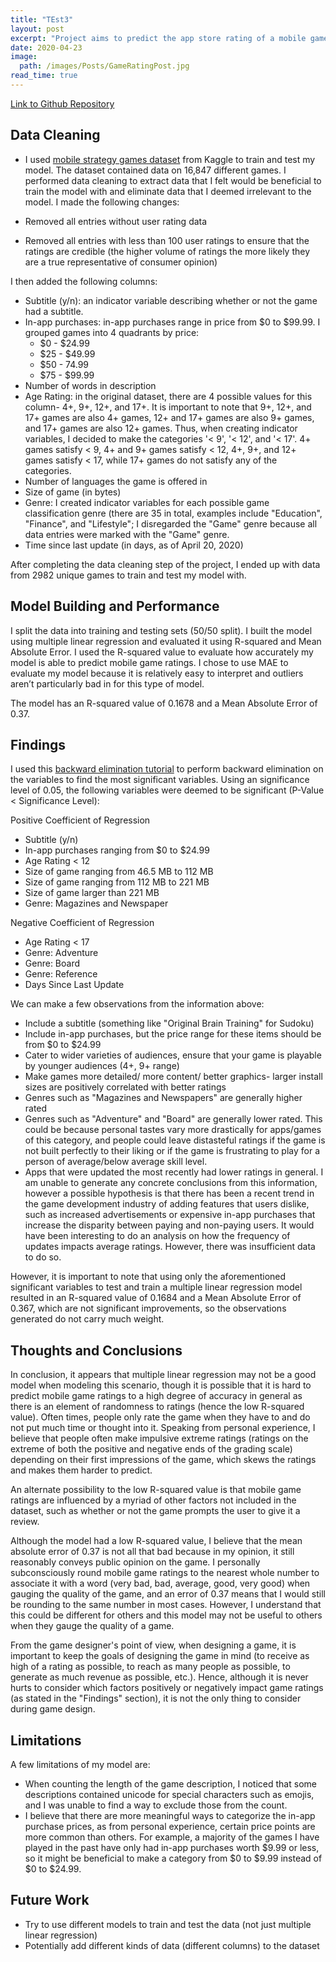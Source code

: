 ```yaml
---
title: "TEst3"
layout: post
excerpt: "Project aims to predict the app store rating of a mobile game using multiple linear regression, considering factors such as game size, genre, and price."
date: 2020-04-23
image:
  path: /images/Posts/GameRatingPost.jpg
read_time: true
---
```


[Link to Github Repository](https://github.com/ryanwonghc/regression-mobile-games)

## Data Cleaning
* I used [mobile strategy games dataset](https://www.kaggle.com/tristan581/17k-apple-app-store-strategy-games) from Kaggle to train and test my model. The dataset contained data on 16,847 different games. I performed data cleaning to extract data that I felt would be beneficial to train the model with and eliminate data that I deemed irrelevant to the model. I made the following changes:

* Removed all entries without user rating data
* Removed all entries with less than 100 user ratings to ensure that the ratings are credible (the higher volume of ratings the more likely they are a true representative of consumer opinion)

I then added the following columns:

* Subtitle (y/n): an indicator variable describing whether or not the game had a subtitle.
* In-app purchases: in-app purchases range in price from $0 to $99.99. I grouped games into 4 quadrants by price:
  * $0 - $24.99
  * $25 - $49.99
  * $50 - 74.99
  * $75 - $99.99
* Number of words in description
* Age Rating: in the original dataset, there are 4 possible values for this column- 4+, 9+, 12+, and 17+. It is important to note that 9+, 12+, and 17+ games are also 4+ games, 12+ and 17+ games are also 9+ games, and 17+ games are also 12+ games. Thus, when creating indicator variables, I decided to make the categories '< 9', '< 12', and '< 17'. 4+ games satisfy < 9, 4+ and 9+ games satisfy < 12, 4+, 9+, and 12+ games satisfy < 17, while 17+ games do not satisfy any of the categories.
* Number of languages the game is offered in
* Size of game (in bytes)
* Genre: I created indicator variables for each possible game classification genre (there are 35 in total, examples include "Education", "Finance", and "Lifestyle"; I disregarded the "Game" genre because all data entries were marked with the "Game" genre.
* Time since last update (in days, as of April 20, 2020)

After completing the data cleaning step of the project, I ended up with data from 2982 unique games to train and test my model with.

## Model Building and Performance
I split the data into training and testing sets (50/50 split). I built the model using multiple linear regression and evaluated it using R-squared and Mean Absolute Error. I used the R-squared value to evaluate how accurately my model is able to predict mobile game ratings. I chose to use MAE to evaluate my model because it is relatively easy to interpret and outliers aren’t particularly bad in for this type of model.

The model has an R-squared value of 0.1678 and a Mean Absolute Error of 0.37.

## Findings
I used this [backward elimination tutorial](https://medium.com/@mayankshah_85820/machine-learning-feature-selection-with-backward-elimination-955894654026) to perform backward elimination on the variables to find the most significant variables. Using an significance level of 0.05, the following variables were deemed to be significant (P-Value < Significance Level):

Positive Coefficient of Regression
* Subtitle (y/n)
* In-app purchases ranging from $0 to $24.99
* Age Rating < 12
* Size of game ranging from 46.5 MB to 112 MB
* Size of game ranging from 112 MB to 221 MB
* Size of game larger than 221 MB
* Genre: Magazines and Newspaper

Negative Coefficient of Regression
* Age Rating < 17
* Genre: Adventure
* Genre: Board
* Genre: Reference
* Days Since Last Update

We can make a few observations from the information above:
* Include a subtitle (something like "Original Brain Training" for Sudoku)
* Include in-app purchases, but the price range for these items should be from $0 to $24.99
* Cater to wider varieties of audiences, ensure that your game is playable by younger audiences (4+, 9+ range)
* Make games more detailed/ more content/ better graphics- larger install sizes are positively correlated with better ratings
* Genres such as "Magazines and Newspapers" are generally higher rated
* Genres such as "Adventure" and "Board" are generally lower rated. This could be because personal tastes vary more drastically for apps/games of this category, and people could leave distasteful ratings if the game is not built perfectly to their liking or if the game is frustrating to play for a person of average/below average skill level.
* Apps that were updated the most recently had lower ratings in general. I am unable to generate any concrete conclusions from this information, however a possible hypothesis is that there has been a recent trend in the game development industry of adding features that users dislike, such as increased advertisements or expensive in-app purchases that increase the disparity between paying and non-paying users. It would have been interesting to do an analysis on how the frequency of updates impacts average ratings. However, there was insufficient data to do so.

However, it is important to note that using only the aforementioned significant variables to test and train a multiple linear regression model resulted in an R-squared value of 0.1684 and a Mean Absolute Error of 0.367, which are not significant improvements, so the observations generated do not carry much weight.

## Thoughts and Conclusions
In conclusion, it appears that multiple linear regression may not be a good model when modeling this scenario, though it is possible that it is hard to predict mobile game ratings to a high degree of accuracy in general as there is an element of randomness to ratings (hence the low R-squared value). Often times, people only rate the game when they have to and do not put much time or thought into it. Speaking from personal experience, I believe that people often make impulsive extreme ratings (ratings on the extreme of both the positive and negative ends of the grading scale) depending on their first impressions of the game, which skews the ratings and makes them harder to predict.

An alternate possibility to the low R-squared value is that mobile game ratings are influenced by a myriad of other factors not included in the dataset, such as whether or not the game prompts the user to give it a review.

Although the model had a low R-squared value, I believe that the mean absolute error of 0.37 is not all that bad because in my opinion, it still reasonably conveys public opinion on the game. I personally subconsciously round mobile game ratings to the nearest whole number to associate it with a word (very bad, bad, average, good, very good) when gauging the quality of the game, and an error of 0.37 means that I would still be rounding to the same number in most cases. However, I understand that this could be different for others and this model may not be useful to others when they gauge the quality of a game.

From the game designer's point of view, when designing a game, it is important to keep the goals of designing the game in mind (to receive as high of a rating as possible, to reach as many people as possible, to generate as much revenue as possible, etc.). Hence, although it is never hurts to consider which factors positively or negatively impact game ratings (as stated in the "Findings" section), it is not the only thing to consider during game design.

## Limitations
A few limitations of my model are:
* When counting the length of the game description, I noticed that some descriptions contained unicode for special characters such as emojis, and I was unable to find a way to exclude those from the count.
* I believe that there are more meaningful ways to categorize the in-app purchase prices, as from personal experience, certain price points are more common than others. For example, a majority of the games I have played in the past have only had in-app purchases worth $9.99 or less, so it might be beneficial to make a category from $0 to $9.99 instead of $0 to $24.99.

## Future Work
* Try to use different models to train and test the data (not just multiple linear regression)
* Potentially add different kinds of data (different columns) to the dataset
